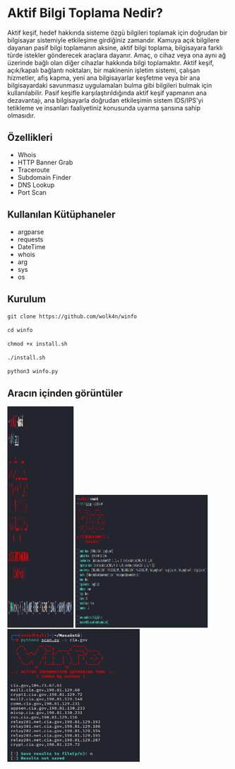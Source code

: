 # Aktif Bilgi Toplama Nedir?
Aktif keşif, hedef hakkında sisteme özgü bilgileri toplamak için doğrudan bir bilgisayar sistemiyle etkileşime girdiğiniz zamandır. Kamuya açık bilgilere dayanan pasif bilgi toplamanın aksine, aktif bilgi toplama, bilgisayara farklı türde istekler gönderecek araçlara dayanır. Amaç, o cihaz veya ona aynı ağ üzerinde bağlı olan diğer cihazlar hakkında bilgi toplamaktır. Aktif keşif, açık/kapalı bağlantı noktaları, bir makinenin işletim sistemi, çalışan hizmetler, afiş kapma, yeni ana bilgisayarlar keşfetme veya bir ana bilgisayardaki savunmasız uygulamaları bulma gibi bilgileri bulmak için kullanılabilir. Pasif keşifle karşılaştırıldığında aktif keşif yapmanın ana dezavantajı, ana bilgisayarla doğrudan etkileşimin sistem IDS/IPS'yi tetikleme ve insanları faaliyetiniz konusunda uyarma şansına sahip olmasıdır.

## Özellikleri
- Whois<br>
- HTTP Banner Grab<br>
- Traceroute<br>
- Subdomain Finder<br>
- DNS Lookup<br>
- Port Scan<br>

## Kullanılan Kütüphaneler
- argparse<br>
- requests<br>
- DateTime<br>
- whois<br>
- arg<br>
- sys<br>
- os<br>

## Kurulum
`git clone https://github.com/wolk4n/winfo`

`cd winfo`

`chmod +x install.sh`

`./install.sh`

`python3 winfo.py`

## Aracın içinden görüntüler
<img height="500" width="150" src="https://github.com/wolk4n/winfo/blob/main/img/main.png">

<img height="300" width="300" src="https://github.com/wolk4n/winfo/blob/main/img/whois.png">

<img height="300" width="300" src="https://github.com/wolk4n/winfo/blob/main/img/subs.png">
